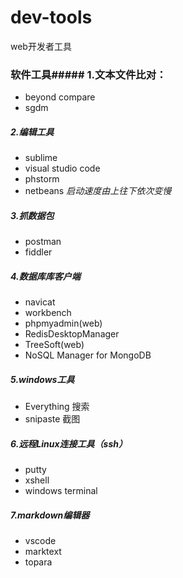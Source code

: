 # dev-tools
web开发者工具

### 软件工具##### 1.文本文件比对：
- beyond compare
- sgdm
##### 2.编辑工具
- sublime
- visual studio code
- phstorm
- netbeans
*启动速度由上往下依次变慢*
##### 3.抓数据包
- postman
- fiddler
##### 4.数据库库客户端
- navicat
- workbench
- phpmyadmin(web)
- RedisDesktopManager
- TreeSoft(web)
- NoSQL Manager for MongoDB
##### 5.windows工具
- Everything 搜索
- snipaste 截图
##### 6.远程Linux连接工具（ssh）
- putty
- xshell
- windows terminal
##### 7.markdown编辑器
- vscode
- marktext
- topara

